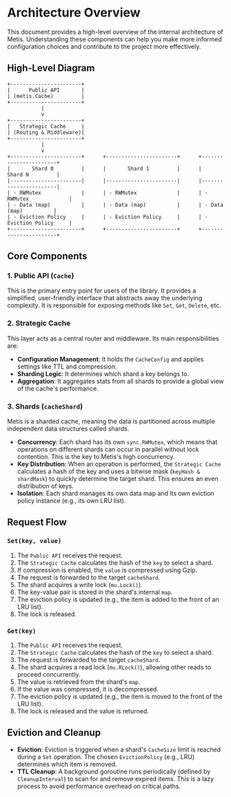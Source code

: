 # Architecture Overview

This document provides a high-level overview of the internal architecture of Metis. Understanding these components can help you make more informed configuration choices and contribute to the project more effectively.

## High-Level Diagram

```
+-----------------------+
|      Public API       |
| (metis.Cache)         |
+-----------------------+
           |
           v
+-----------------------+
|   Strategic Cache     |
| (Routing & Middleware)|
+-----------------------+
           |
           v
+-----------------------+      +-----------------------+      +-----------------------+
|       Shard 0         |      |       Shard 1         |      |       Shard N         |
|-----------------------|      |-----------------------|      |-----------------------|
| - RWMutex             |      | - RWMutex             |      | - RWMutex             |
| - Data (map)          |      | - Data (map)          |      | - Data (map)          |
| - Eviction Policy     |      | - Eviction Policy     |      | - Eviction Policy     |
+-----------------------+      +-----------------------+      +-----------------------+
```

## Core Components

### 1. Public API (`Cache`)

This is the primary entry point for users of the library. It provides a simplified, user-friendly interface that abstracts away the underlying complexity. It is responsible for exposing methods like `Set`, `Get`, `Delete`, etc.

### 2. Strategic Cache

This layer acts as a central router and middleware. Its main responsibilities are:
- **Configuration Management**: It holds the `CacheConfig` and applies settings like TTL and compression.
- **Sharding Logic**: It determines which shard a key belongs to.
- **Aggregation**: It aggregates stats from all shards to provide a global view of the cache's performance.

### 3. Shards (`cacheShard`)

Metis is a sharded cache, meaning the data is partitioned across multiple independent data structures called shards.

- **Concurrency**: Each shard has its own `sync.RWMutex`, which means that operations on different shards can occur in parallel without lock contention. This is the key to Metis's high concurrency.
- **Key Distribution**: When an operation is performed, the `Strategic Cache` calculates a hash of the key and uses a bitwise mask (`keyHash & shardMask`) to quickly determine the target shard. This ensures an even distribution of keys.
- **Isolation**: Each shard manages its own data map and its own eviction policy instance (e.g., its own LRU list).

## Request Flow

### `Set(key, value)`

1.  The `Public API` receives the request.
2.  The `Strategic Cache` calculates the hash of the `key` to select a shard.
3.  If compression is enabled, the `value` is compressed using Gzip.
4.  The request is forwarded to the target `cacheShard`.
5.  The shard acquires a write lock (`mu.Lock()`).
6.  The key-value pair is stored in the shard's internal `map`.
7.  The eviction policy is updated (e.g., the item is added to the front of an LRU list).
8.  The lock is released.

### `Get(key)`

1.  The `Public API` receives the request.
2.  The `Strategic Cache` calculates the hash of the `key` to select a shard.
3.  The request is forwarded to the target `cacheShard`.
4.  The shard acquires a read lock (`mu.RLock()`), allowing other reads to proceed concurrently.
5.  The value is retrieved from the shard's `map`.
6.  If the value was compressed, it is decompressed.
7.  The eviction policy is updated (e.g., the item is moved to the front of the LRU list).
8.  The lock is released and the value is returned.

## Eviction and Cleanup

- **Eviction**: Eviction is triggered when a shard's `CacheSize` limit is reached during a `Set` operation. The chosen `EvictionPolicy` (e.g., LRU) determines which item is removed.
- **TTL Cleanup**: A background goroutine runs periodically (defined by `CleanupInterval`) to scan for and remove expired items. This is a lazy process to avoid performance overhead on critical paths.
